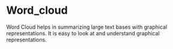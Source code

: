 # Word_cloud
Word Cloud helps in summarizing large text bases with graphical representations. It is easy to look at and understand graphical representations. 
